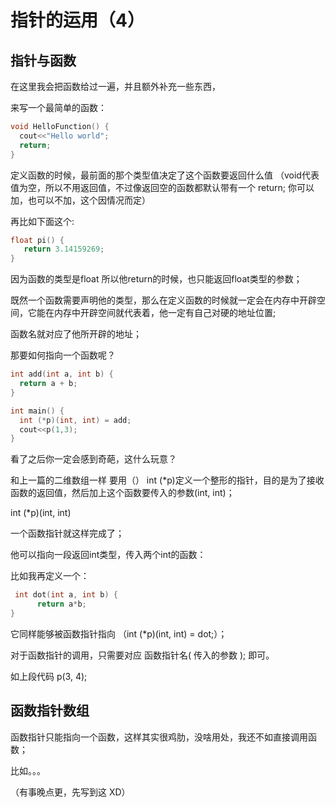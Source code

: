 # 指针的运用（4）

## 指针与函数

在这里我会把函数给过一遍，并且额外补充一些东西，

来写一个最简单的函数：

```cpp
void HelloFunction() {
  cout<<"Hello world";
  return;
}
```

定义函数的时候，最前面的那个类型值决定了这个函数要返回什么值 （void代表值为空，所以不用返回值，不过像返回空的函数都默认带有一个  return;     你可以加，也可以不加，这个因情况而定）

再比如下面这个:

```cpp
float pi() {
   return 3.14159269;
}
```

因为函数的类型是float 所以他return的时候，也只能返回float类型的参数；

既然一个函数需要声明他的类型，那么在定义函数的时候就一定会在内存中开辟空间，它能在内存中开辟空间就代表着，他一定有自己对硬的地址位置;

函数名就对应了他所开辟的地址；

那要如何指向一个函数呢？

```cpp
int add(int a, int b) {
  return a + b;
}

int main() {
  int (*p)(int, int) = add;
  cout<<p(1,3);
}
```

看了之后你一定会感到奇葩，这什么玩意？

和上一篇的二维数组一样 要用（） int  (*p)定义一个整形的指针，目的是为了接收函数的返回值，然后加上这个函数要传入的参数(int, int)；

int (*p)(int, int)

一个函数指针就这样完成了；

他可以指向一段返回int类型，传入两个int的函数：

比如我再定义一个：

```cpp
 int dot(int a, int b) {
      return a*b;
}
```

它同样能够被函数指针指向 （int (*p)(int, int) = dot;）；


对于函数指针的调用，只需要对应   函数指针名(  传入的参数  );      即可。

如上段代码     p(3, 4);


## 函数指针数组

函数指针只能指向一个函数，这样其实很鸡肋，没啥用处，我还不如直接调用函数；

比如。。。


（有事晚点更，先写到这  XD）
